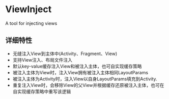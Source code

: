 # ViewInject
A tool for injecting views


##  详细特性
- 无缝注入View到主体中(Activity、Fragment、View)
- 支持View注入、布局文件注入
- 默认key-value缓存注入View和被注入主体，也可自实现缓存策略
- 被注入主体为View时，注入View拥有被注入主体相同LayoutParams
- 被注入主体为Activity时，注入View以自身LayoutParams填充到Activity.
- 重复注入View时，会移除View的父View并根据缓存还原被注入主体，也可在自实现缓存策略中重写该逻辑